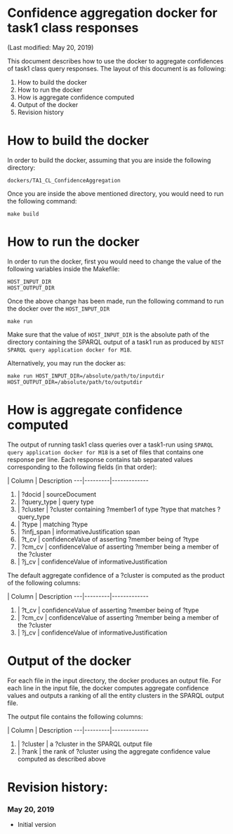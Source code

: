 # Confidence aggregation docker for task1 class responses

(Last modified: May 20, 2019)

This document describes how to use the docker to aggregate confidences of task1 class query responses. The layout of this document is as following:

  1. How to build the docker
  2. How to run the docker
  3. How is aggregate confidence computed
  4. Output of the docker
  5. Revision history

# How to build the docker

In order to build the docker, assuming that you are inside the following directory:

`dockers/TA1_CL_ConfidenceAggregation`

Once you are inside the above mentioned directory, you would need to run the following command:

~~~
make build
~~~

# How to run the docker

In order to run the docker, first you would need to change the value of the following variables inside the Makefile:

~~~
HOST_INPUT_DIR
HOST_OUTPUT_DIR
~~~

Once the above change has been made, run the following command to run the docker over the `HOST_INPUT_DIR`

~~~
make run
~~~

Make sure that the value of `HOST_INPUT_DIR` is the absolute path of the directory containing the SPARQL output of a task1 run as produced by `NIST SPARQL query application docker for M18`.

Alternatively, you may run the docker as:

~~~
make run HOST_INPUT_DIR=/absolute/path/to/inputdir HOST_OUTPUT_DIR=/absolute/path/to/outputdir
~~~

# How is aggregate confidence computed

The output of running task1 class queries over a task1-run using `SPARQL query application docker for M18` is a set of files that contains one response per line. Each response contains tab separated values corresponding to the following fields (in that order):

| Column  | Description
---|---------|-------------
1. |   ?docid       |  sourceDocument
2. |   ?query_type  |  query type
3. |   ?cluster     |  ?cluster containing ?member1 of type ?type that matches ?query_type
4. |   ?type        |  matching ?type
5. |   ?infj_span   |  informativeJustification span
6. |   ?t_cv        |  confidenceValue of asserting ?member being of ?type
7. |   ?cm_cv       |  confidenceValue of asserting ?member being a member of the ?cluster
8. |   ?j_cv        |  confidenceValue of informativeJustification

The default aggregate confidence of a ?cluster is computed as the product of the following columns:

| Column  | Description
---|---------|-------------
1. |   ?t_cv        |  confidenceValue of asserting ?member being of ?type
2. |   ?cm_cv       |  confidenceValue of asserting ?member being a member of the ?cluster
3. |   ?j_cv        |  confidenceValue of informativeJustification

# Output of the docker

For each file in the input directory, the docker produces an output file.
 For each line in the input file, the docker computes aggregate confidence values and outputs a ranking of all the entity clusters in the SPARQL output file.

The output file contains the following columns:

| Column  | Description
---|---------|-------------
1. |   ?cluster    |  a ?cluster in the SPARQL output file
2. |   ?rank       |  the rank of ?cluster using the aggregate confidence value computed as described above

# Revision history:
### May 20, 2019
  * Initial version
